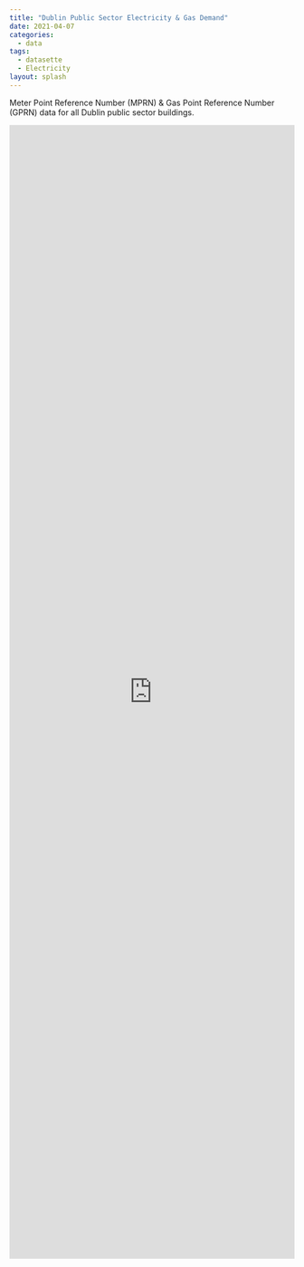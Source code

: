 ```yaml
---
title: "Dublin Public Sector Electricity & Gas Demand"
date: 2021-04-07
categories:
  - data
tags:
  - datasette
  - Electricity
layout: splash
---
```

Meter Point Reference Number (MPRN) & Gas Point Reference Number (GPRN) data for all Dublin public sector buildings. 
<div class="glitch-embed-wrap" style="height: 2000px; width: 100%;">
  <iframe
    src="https://glitch.com/embed/#!/embed/dublin-monitoring-and-reporting?path=metadata.json&previewSize=100"
    title="dublin-monitoring-and-reporting on Glitch"
    allow="geolocation; microphone; camera; midi; vr; encrypted-media"
    style="height: 100%; width: 100%; border: 0;">
  </iframe>
</div>